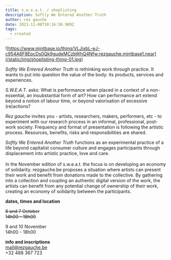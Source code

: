 ```yaml
---
title: s.w.e.a.t. / shoplisting
description: Softly We Entered Another Truth
author: rez gauche
date: 2021-11-08T10:16:58.909Z
tags:
  - created
---
```

![https://www.mintbase.io/thing/VLJixbL-eJ-c954A6F8EpcDs0Qk9gudeMCzbWhQ4Nfw:rezgauche.mintbase1.near](/static/img/shoplisting-thing-01.jpg)

*Softly We Entered Another Truth* is rethinking work through practice. It wants to put into question the value of the body: its products, services and experiences.

*S.W.E.A.T*. asks: What is performance when placed in a context of a non-essential, an insubstantial form of art? How can performance art extend beyond a notion of labour time, or beyond valorisation of excessive (re)actions?

*Rez gauche* invites you - artists, researchers, makers, performers, etc - to experiment with our research process in an informal, professional, post-work society. Frequency and format of presentation is following the artistic process. Resources, benefits, risks and responsibilities are shared.

*Softly We Entered Another Truth* functions as an experimental practice of a life beyond capitalist consumer culture and engages participants through displacement into artistic practice, love and care.\
\
In the November edition of s.w.e.a.t. the focus is on developing an economy of solidarity. rezgauche.be proposes a situation where artists can present their work and benefit from donations made to the collective. By gathering into a collection and coupling an authentic digital version of the work, the artists can benefit from any potential change of ownership of their work, creating an economy of solidarity between the participants.

**dates, times and location**

~~6 and 7 October\
14h00 - 18h00~~

9 and 10 November\
14h00 - 18h00

**info and inscriptions**\
mail@rezgauche.be\
+32 488 367 723